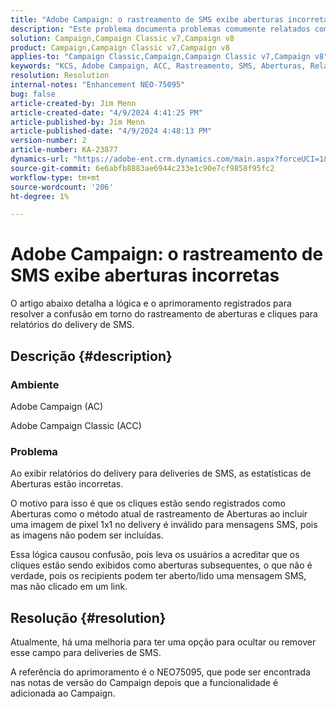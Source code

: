 ```yaml
---
title: "Adobe Campaign: o rastreamento de SMS exibe aberturas incorretas"
description: "Este problema documenta problemas comumente relatados com o rastreamento de delivery de SMS exibindo aberturas incorretas no relatório de delivery"
solution: Campaign,Campaign Classic v7,Campaign v8
product: Campaign,Campaign Classic v7,Campaign v8
applies-to: "Campaign Classic,Campaign,Campaign Classic v7,Campaign v8"
keywords: "KCS, Adobe Campaign, ACC, Rastreamento, SMS, Aberturas, Relatórios, AC, Adobe Campaign Classic, Perguntas frequentes"
resolution: Resolution
internal-notes: "Enhancement NEO-75095"
bug: false
article-created-by: Jim Menn
article-created-date: "4/9/2024 4:41:25 PM"
article-published-by: Jim Menn
article-published-date: "4/9/2024 4:48:13 PM"
version-number: 2
article-number: KA-23877
dynamics-url: "https://adobe-ent.crm.dynamics.com/main.aspx?forceUCI=1&pagetype=entityrecord&etn=knowledgearticle&id=c16e5eff-8ff6-ee11-a1fe-6045bd006268"
source-git-commit: 6e6abfb8883ae6944c233e1c90e7cf9858f95fc2
workflow-type: tm+mt
source-wordcount: '206'
ht-degree: 1%

---
```


# Adobe Campaign: o rastreamento de SMS exibe aberturas incorretas


O artigo abaixo detalha a lógica e o aprimoramento registrados para resolver a confusão em torno do rastreamento de aberturas e cliques para relatórios do delivery de SMS.

## Descrição {#description}


### Ambiente

Adobe Campaign (AC)

Adobe Campaign Classic (ACC)

### Problema

Ao exibir relatórios do delivery para deliveries de SMS, as estatísticas de Aberturas estão incorretas.

O motivo para isso é que os cliques estão sendo registrados como Aberturas como o método atual de rastreamento de Aberturas ao incluir uma imagem de pixel 1x1 no delivery é inválido para mensagens SMS, pois as imagens não podem ser incluídas.

Essa lógica causou confusão, pois leva os usuários a acreditar que os cliques estão sendo exibidos como aberturas subsequentes, o que não é verdade, pois os recipients podem ter aberto/lido uma mensagem SMS, mas não clicado em um link.


## Resolução {#resolution}


Atualmente, há uma melhoria para ter uma opção para ocultar ou remover esse campo para deliveries de SMS.

A referência do aprimoramento é o NEO75095, que pode ser encontrada nas notas de versão do Campaign depois que a funcionalidade é adicionada ao Campaign.
